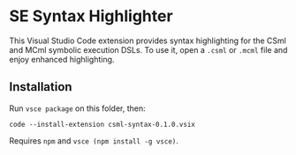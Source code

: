 # SE Syntax Highlighter

This Visual Studio Code extension provides syntax highlighting for the CSml and MCml symbolic execution DSLs. To use it, open a `.csml` or `.mcml` file and enjoy enhanced highlighting.

## Installation

Run `vsce package` on this folder, then:
```
code --install-extension csml-syntax-0.1.0.vsix
```
Requires `npm` and `vsce (npm install -g vsce)`.